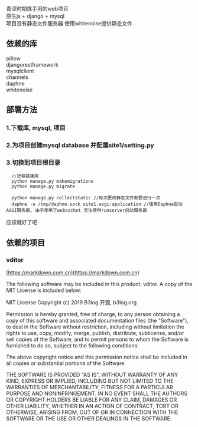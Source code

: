 青涩时期练手用的web项目  
原生js + django + mysql  
项目没有静态文件服务器 使用whitenoise提供静态文件   
## 依赖的库
pillow  
djangorestframework  
mysqlclient  
channels  
daphne  
whitenoise  
## 部署方法
### 1.下载库, mysql, 项目
### 2.为项目创建mysql database 并配置site1/setting.py
### 3.切换到项目根目录 

      //迁移数据库
      python manage.py makemigrations
      python manage.py migrate
      
      python manage.py collectstatic //每次更改静态文件都要进行一次
      daphne -u /tmp/daphne.sock site1.asgi:application //使用Daphne启动ASGI服务器, 由于使用了websocket 无法使用runserver启动服务器
应该就好了吧

## 依赖的项目
### vditor 
[https://markdown.com.cn](https://markdown.com.cn)

The following software may be included in this product: vditor. A copy of the MIT License is included below:

MIT License
Copyright (c) 2019 B3log 开源, b3log.org

Permission is hereby granted, free of charge, to any person obtaining a copy
of this software and associated documentation files (the "Software"), to deal
in the Software without restriction, including without limitation the rights
to use, copy, modify, merge, publish, distribute, sublicense, and/or sell
copies of the Software, and to permit persons to whom the Software is
furnished to do so, subject to the following conditions:

The above copyright notice and this permission notice shall be included in all
copies or substantial portions of the Software.

THE SOFTWARE IS PROVIDED "AS IS", WITHOUT WARRANTY OF ANY KIND, EXPRESS OR
IMPLIED, INCLUDING BUT NOT LIMITED TO THE WARRANTIES OF MERCHANTABILITY,
FITNESS FOR A PARTICULAR PURPOSE AND NONINFRINGEMENT. IN NO EVENT SHALL THE
AUTHORS OR COPYRIGHT HOLDERS BE LIABLE FOR ANY CLAIM, DAMAGES OR OTHER
LIABILITY, WHETHER IN AN ACTION OF CONTRACT, TORT OR OTHERWISE, ARISING FROM,
OUT OF OR IN CONNECTION WITH THE SOFTWARE OR THE USE OR OTHER DEALINGS IN THE
SOFTWARE.
